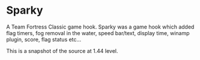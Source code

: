 Sparky
======

A Team Fortress Classic game hook. 
Sparky was a game hook which added flag timers, fog removal in the water, speed bar/text, display time, winamp plugin, score, flag status etc...

This is a snapshot of the source at 1.44 level.
